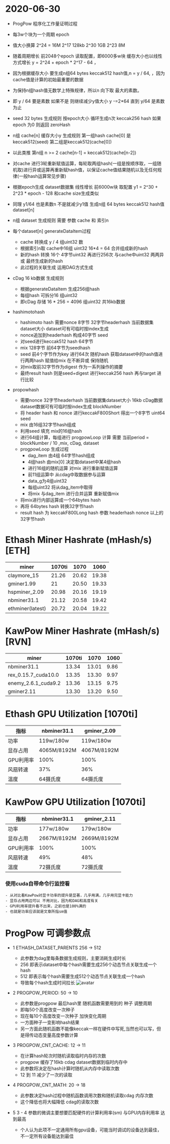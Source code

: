 # 2020-06-30

- ProgPow 程序化工作量证明过程
- 每3w个块为一个周期 epoch
- 值大小换算 2^24 = 16M 2^17 128kb 2^30 1GB 2^23 8M
- 随着周期增长 前2048个epoch 读取配置，即6000多w块 缓存大小也以线性方式增长 y = 2^24 + epoch * 2^17 - 64 ，
- 因为根据缓存大小 要生成n组64 bytes keccak512 hash值,n = y / 64, ，因为cache值是计算的初始最重要的数据
- 为保持n组hash值无数学上特殊规律，所以n 向下取 最大的素数。
- 即 y / 64 要是素数 如果不是 则继续减少y值大小 y -=2*64 直到 y/64 是素数为止
- seed 32 bytes 生成规则 按epoch大小 循环生成n次 keccak256 hash 如果epoch 为0 则返回 zeroHash
- n组 cache[n] 缓存大小y 生成规则 第一组hash cache[0] 是keccak512(seed) 第二组是keccak512(cache[0])
- 以此类推 第n组 n >= 2 cache[n-1] = keccak512(cache[n-2])
- 对cache 进行3轮重新赋值运算，每轮取两组hash(一组是按顺序取，一组随机取)进行异或运算再重新赋hash值，以保证cache值结果随机以及无任何规律(一般hash运算常见步骤)
- 根据epoch生成 dataset数据集 线性增长 前6000w块 取配置 y1 = 2^30 + 2^23 * epoch - 128 和cache size生成类似
- 同理 y1/64 也是素数n 不是就减少y1值 生成n组 64 bytes keccak512 hash值  dataset[n]
- n组 dataset 生成规则 需要 参数 cache 和 索引n
- 每个dataset[n] generateDataItem过程
    - cache 转换成 y / 4 组uint32 数
    - 根据索引n取 cache中16组 uint32 16*4 = 64 合并组成新的hash
    - 新的hash 转换 16个 4字节uint32 再进行256次 与cache中uint32 两两异或 最终生成新的hash
    - 此过程的关联生成 运用DAG方式生成
- cDag 16 kb数据 生成规则

    - 根据generateDataItem 生成256组hash
    - 每组hash 可拆分16 组uint32
    - 即cDag 存储 16 * 256 = 4096 组uint32 共16kb数据

- hashimotohash

    - hashimoto hash 需要nonce 8字节 32字节headerhash 当前数据集dataset大小 dataset可有可临时按index生成
    - nonce追加到headerhash 构成40字节 seed
    - 对seed进行keccak512 hash 64字节
    - mix 128字节 前64字节为seedhash
    - seed 前4个字节作为key 进行64次 随机hash 获取dataset中的hash值进行两两hash 赋值给mix 在不断异或 保持随机
    - 对mix取前32字节作为digest 作为一系列操作的摘要
    - 最终result hash 则是seed+digest 进行keccak256 hash  再与target 进行比较

- propowhash

    - 需要nonce 32字节headerhash 当前数据集dataset大小 16kb cDag数据 dataset数据可有可临时按index生成 blockNumber
    - 将 header hash 和 nonce  进行keccakF800Short 得出一个8字节 uint64 seed
    - mix 由16组32字节hash组成
    - 利用seed 填充 mix的16组hash
    - 进行64组计算，每组进行 progpowLoop 计算 需要 当前period = blockNumber / 10 ,mix, cDag, dataset
    - progpowLoop 生成过程
        - dag_item 由4组 64字节hash组成
        - 4组hash 由mix[0] 决定取dataset中某4组hash
        - 进行16组的随机运算 对mix 进行重新赋值运算
        - 前11组运算中 从cdag中取数据参与运算
        - data_g为4组uint32
        - 每组uint32 将从dag_item中取得
        - 将mix 与dag_item 进行合并运算 重新赋值mix
    - 将mix进行内部运算成一个64bytes hash
    - 再将 64bytes hash 转换32字节hash
    - result hash 为 keccakF800Long hash 参数 headerhash nonce 以上的32字节hash
    
    
# Ethash Miner Hashrate (mHash/s) [ETH]

| miner	| 1070ti	| 1070	| 1060	| 
| ---| --- | --- | --- | 
| claymore_15	|21.26	|20.62	| 19.38 | 
| gminer1.99	| 21	| 20.50	| 19.33 | 
| hspminer_2.09	| 20.98	| 20.16	| 19.19 |
| nbminer31.1	| 21.12	| 20.58	| 19.42 |
| ethminer(latest)	| 20.72	| 20.04	| 19.22 |
    
# KawPow Miner Hashrate (mHash/s) [RVN]

| miner	| 1070ti	| 1070	| 1060	| 
| ---| --- | --- | --- | 
| nbminer31.1	| 13.34	| 13.01	| 9.86 |
| rex_0.15.7_cuda10.0	| 13.35	| 13.30	| 9.97 |
| enemy_2.6.1_cuda9.2	| 13.36	| 13.15	| 9.75 |
| gminer2.11	| 13.30	| 13.20	| 9.50 |

# Ethash GPU Utilization  [1070ti]

| 指标	| nbminer31.1	| gminer_2.09	|
| ---| --- | --- | 
|功率| 119w/180w | 119w/180w | 
|显存占用| 4065M/8192M | 4067M/8192M | 
|GPU利用率| 100% | 100% | 
|风扇转速| 37% | 36% | 
|温度| 64摄氏度 | 64摄氏度 | 

# KawPow GPU Utilization  [1070ti]

| 指标	| nbminer31.1	| gminer_2.11	|
| ---| --- | --- | 
|功率| 177w/180w | 179w/180w | 
|显存占用| 2667M/8192M | 2669M/8192M | 
|GPU利用率| 100% | 100% | 
|风扇转速| 49% | 48% | 
|温度| 72摄氏度 | 72摄氏度 | 

### 使用cuda自带命令行监控看
    - 从对比看KawPow对显卡功率的提升是显著，几乎用满，几乎用完显卡能力
    - 显存占用两边可以 不用对比，因为和DAG和高度有关
    - GPU利用率提升看不出来，之前也是100%满的
    - 也就是功率应该就是文章所指sm值
    
# ProgPow 可调参数点

 - 1 ETHASH_DATASET_PARENTS 256 -> 512
   - 此参数为dag里每条数据生成规则，主要消耗生成时长
   - 256 即表示dataset中每个hash需要生成256个动态节点关联生成一个hash
   - 512 即表示每个hash需要生成512个动态节点关联生成一个hash
   - 导致每个hash生成时间拉长
![avatar](dag.jpg)
    
 - 2 PROGPOW_PERIOD: 50 -> 10
    - 此参数是progpow 最后hash里 随机函数需要用到的 种子 调整周期
    - 即每50个高度改变一次种子
    - 现在每10个高度改变一次种子 加快变化周期
    - 一方面种子一变影响hash结果
    - 另一方面此随机函数不能像keccak一样在硬件中写死,当然也可以写，但是得传动态变量高度参数计算
    
 - 3 PROGPOW_CNT_CACHE: 12 -> 11
    - 在计算hash轮次时随机读取临时内存的次数
    - progpow 缓存了16kb cdag dataset数据到临时内存中
    - 此参数将决定在hash计算时随机从内存中读取次数
    - 12 到 11 减少了一次的读取
    
 - 4 PROGPOW_CNT_MATH: 20 -> 18
    - 此参数决定hash过程中随机函数调用次数和随机读取cdag 内存次数
    - 这个降低也将大幅降低 cdag的读取次数
    
  - 5 3 - 4 参数的微调主要想要匹配硬件的计算利用率(sm) 与GPU内存利用率 达到最高
    - 个人认为此项不一定通用所有gpu设备，可能当时调试的设备达到最佳，不一定所有设备能达到最佳